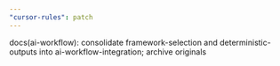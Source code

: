 ```yaml
---
"cursor-rules": patch
---
```


docs(ai-workflow): consolidate framework-selection and deterministic-outputs into ai-workflow-integration; archive originals
